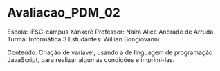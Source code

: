 # Avaliacao_PDM_02
Escola: IFSC-câmpus Xanxerê
Professor: Naira Alice Andrade de Arruda
Turma: Informática 3
Estudantes: Willian Bongiovanni

Conteúdo: Criação de varíavel, usando a de linguagem de programação JavaScript, para realizar algumas condições e imprimi-las.
